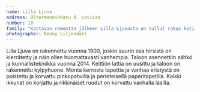 ```yaml
---
name: Lilla Ljuva
address: Oltermanninkatu 8, Loviisa
number: 10
family: "Kattavan remontin jälkeen Lilla Ljuvasta on tullut rakas koti Ninalle ja Muru-kissalle. Talossa ei ollut kunnallistekniikkaa, ei kylpyhuonetta, ei keittiötä, eikä lattioitakaan kaikissa tiloissa. Talo oli hylättynä kymmenisen vuotta, seinissä kaikui kylmyys ja yksinäisyys. Halusin tuoda taloon elämää ja kauneutta.\nLista on pitkä mitä kaikkea täällä on vuosien varrella tehty, kun katselen vanhoja valokuvia alkutaipaleelta, en ole uskoa silmiäni. Miten nopeasti sitä tottuu valmiiseen.\nElän unelmaani ja siksi on tärkeää muistaa nauttia talosta, ettei arki muutu pelkäksi työleiriksi."
photographer: Benny Liljendahl
---
```

Lilla Ljuva on rakennettu vuonna 1900, joskin suurin osa hirsistä on kierrätetty ja näin ollen huomattavasti vanhempia. Taloon asennettiin sähkö ja kunnallistekniikka vuonna 2014. Keittiön lattia on uusittu ja taloon on rakennettu kylpyhuone. Monta kerrosta tapettia ja vanhaa eristystä on poistettu ja korvattu pinkopahvilla ja perinteisellä paperitapetilla. Kaikki ikkunat on korjattu ja rikkinäiset ruudut on korvattu vanhalla lasilla.
